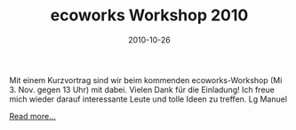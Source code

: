 ﻿---
layout: blog-post
category: blog
date: 2010-10-26

image: http://placehold.it/452x150
title: ecoworks Workshop 2010 
blog-image: 

media:  


tags:
 - Ecoworks
 - Veranstaltung
 - Partner

partner: 
 - ETH
---

Mit einem Kurzvortrag sind wir beim kommenden ecoworks-Workshop (Mi 3. Nov. gegen 13 Uhr) mit dabei. Vielen Dank für die Einladung! Ich freue mich wieder darauf interessante Leute und tolle Ideen zu treffen. Lg Manuel

[Read more...][1]

[1]: http://www.ecoworks.ethz.ch/projekte/fruehere_projekte/index

